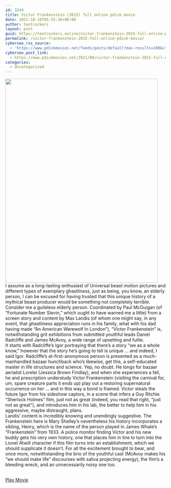 ```yaml
---
id: 3244
title: Victor Frankenstein (2015) full online pdisk movie
date: 2021-10-16T05:55:36+00:00
author: tentrockers
layout: post
guid: https://tentrockers.online/victor-frankenstein-2015-full-online-pdisk-movie/
permalink: /victor-frankenstein-2015-full-online-pdisk-movie/
cyberseo_rss_source:
  - 'https://www.pdiskmovies.net/feeds/posts/default?max-results=100&start-index=1001'
cyberseo_post_link:
  - https://www.pdiskmovies.net/2021/08/victor-frankenstein-2015-full-online.html
categories:
  - Uncategorized
---
```

<div class="separator">
  <a href="https://1.bp.blogspot.com/-oMPXMFb2Qkc/YRZiDXuJ6CI/AAAAAAAAaTI/vHlsNgzVtEMzUShfQCR0Fu5Dsuxi7_hAQCLcBGAsYHQ/s259/Victor%2BFrankenstein%2B%25282015%2529.jpg" imageanchor="1"><img loading="lazy" border="0" data-original-height="259" data-original-width="194" height="640" src="https://1.bp.blogspot.com/-oMPXMFb2Qkc/YRZiDXuJ6CI/AAAAAAAAaTI/vHlsNgzVtEMzUShfQCR0Fu5Dsuxi7_hAQCLcBGAsYHQ/w479-h640/Victor%2BFrankenstein%2B%25282015%2529.jpg" width="479" /></a>
</div>



<div>
  <div>
    <span>I assume as a long-lasting enthusiast of Universal beast motion pictures and different types of exemplary ghastliness, just as being, you know, an elderly person, I can be excused for having trusted that this unique history of a mythical beast producer would be something not completely terrible. Consider me a guileless elderly person. Coordinated by Paul McGuigan (of &#8220;Fortunate Number Slevin,&#8221; which ought to have warned me a little) from a screen story and content by Max Landis (of whom one might say, in any event, that ghastliness appreciation runs in his family, what with his dad having made &#8220;An American Werewolf In London&#8221;), &#8220;Victor Frankenstein&#8221; is, notwithstanding grit exhibitions from submitted youthful leads Daniel Radcliffe and James McAvoy, a wide range of upsetting and futile.&nbsp;</span>
  </div>
  
  <div>
    <span>It starts with Radcliffe&#8217;s Igor portraying that there&#8217;s a story &#8220;we as a whole know,&#8221; however that the story he&#8217;s going to tell is unique … and indeed, I said Igor. Radcliffe&#8217;s at-first-anonymous person is presented as a much-manhandled bazaar hunchback who&#8217;s likewise, get this, a self-educated master in life structures and science. Yep, no doubt. He longs for bazaar aerialist Lorelei (Jessica Brown Findlay), and when she experiences a fall, he and prescription understudy Victor Frankenstein (visiting the carnival for, um, spare creature parts it ends up) play out a restoring supernatural occurrence on her … and in this way a bond is framed. Victor steals the future Igor from his sideshow captors, in a scene that infers a Guy Ritchie &#8220;Sherlock Holmes&#8221; film, just not as great (indeed, you read that right, &#8220;just not as great&#8221;), and introduces him in his lab, the better to help him in his aggressive, maybe distraught, plans.&nbsp;</span>
  </div>
  
  <div>
    <span>Landis&#8217; content is incredibly knowing and unendingly suggestive. The Frankenstein here is Mary Shelley&#8217;s nevertheless his history incorporates a sibling, Henry, which is the name of the person played in James Whale&#8217;s &#8220;Frankenstein&#8221; from 1933. A police monitor finding Victor and his new buddy gets his very own history, one that places him in line to turn into the Lionel Atwill character if this film turns into an establishment, which we should supplicate it doesn&#8217;t. For all the excitement brought to bear, and once more, notwithstanding the brio of the youthful cast (McAvoy makes his &#8220;we should make life&#8221; discourses with saliva projecting energy), the film&#8217;s a bleeding wreck, and an unnecessarily noisy one too.</span>
  </div>
</div>

  
<a href="https://www.cofilink.com/share-video?videoid=nv2i9t000t6u" target="popup" onclick="window.open('https://www.cofilink.com/share-video?videoid=nv2i9t000t6u','popup','width=600,height=600'); return false;" rel="noopener"><br /> Play Movie<br /> </a>